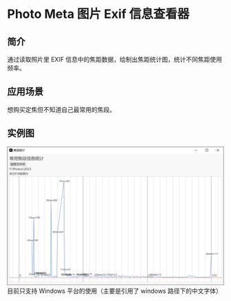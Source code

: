 # Photo Meta 图片 Exif 信息查看器

## 简介

通过读取照片里 EXIF 信息中的焦距数据，绘制出焦距统计图，统计不同焦距使用频率。

## 应用场景

想购买定焦但不知道自己最常用的焦段。

## 实例图

![Alt text](image.png)
目前只支持 Windows 平台的使用（主要是引用了 windows 路径下的中文字体）

